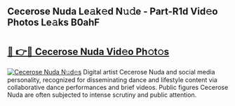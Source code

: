 ## Cecerose Nuda Le𝚊k𝚎d N𝚞𝚍e - Part-R1d Vid𝚎o Photos Le𝚊ks B0ahF

# <h2><a href="http://fbeggkq.evod.top/?m=Cecerose+Nuda">🔗 👉🔴 Cecerose Nuda Vid𝚎o Ph𝚘t𝚘s</a></h2>

[![Cecerose Nuda N𝚞d𝚎s](https://i.imgur.com/8V9OHl7.gif)](http://fbeggkq.evod.top/?m=Cecerose+Nuda)
Digital artist Cecerose Nuda and social media personality, recognized for disseminating dance and lifestyle content via collaborative dance performances and brief videos. Public figures Cecerose Nuda are often subjected to intense scrutiny and public attention. 
